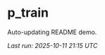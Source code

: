 # p_train

Auto-updating README demo.

<!--START_SECTION:status-->
_Last run: 2025-10-11 21:15 UTC_
<!--END_SECTION:status-->









































































































































































































































































































































































































































































































































































































































































































































































































































































































































































































































































































































































































































